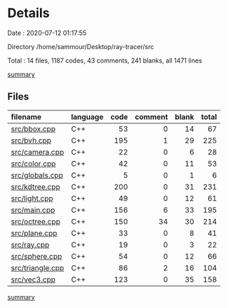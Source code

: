 # Details

Date : 2020-07-12 01:17:55

Directory /home/sammour/Desktop/ray-tracer/src

Total : 14 files,  1187 codes, 43 comments, 241 blanks, all 1471 lines

[summary](results.md)

## Files
| filename | language | code | comment | blank | total |
| :--- | :--- | ---: | ---: | ---: | ---: |
| [src/bbox.cpp](/src/bbox.cpp) | C++ | 53 | 0 | 14 | 67 |
| [src/bvh.cpp](/src/bvh.cpp) | C++ | 195 | 1 | 29 | 225 |
| [src/camera.cpp](/src/camera.cpp) | C++ | 22 | 0 | 6 | 28 |
| [src/color.cpp](/src/color.cpp) | C++ | 42 | 0 | 11 | 53 |
| [src/globals.cpp](/src/globals.cpp) | C++ | 5 | 0 | 1 | 6 |
| [src/kdtree.cpp](/src/kdtree.cpp) | C++ | 200 | 0 | 31 | 231 |
| [src/light.cpp](/src/light.cpp) | C++ | 49 | 0 | 12 | 61 |
| [src/main.cpp](/src/main.cpp) | C++ | 156 | 6 | 33 | 195 |
| [src/octree.cpp](/src/octree.cpp) | C++ | 150 | 34 | 30 | 214 |
| [src/plane.cpp](/src/plane.cpp) | C++ | 33 | 0 | 8 | 41 |
| [src/ray.cpp](/src/ray.cpp) | C++ | 19 | 0 | 3 | 22 |
| [src/sphere.cpp](/src/sphere.cpp) | C++ | 54 | 0 | 12 | 66 |
| [src/triangle.cpp](/src/triangle.cpp) | C++ | 86 | 2 | 16 | 104 |
| [src/vec3.cpp](/src/vec3.cpp) | C++ | 123 | 0 | 35 | 158 |

[summary](results.md)